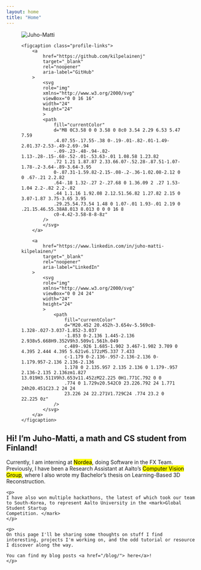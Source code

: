 ```yaml
---
layout: home 
title: "Home"
---
```


<section id="chapter-1">
  <figure class="profile-figure">
    <img
      src="{{ '/assets/images/pfp.png' | relative_url }}"
      alt="Juho-Matti"
    />

    <figcaption class="profile-links">
        <a
            href="https://github.com/kilpelainenj"
            target="_blank"
            rel="noopener"
            aria-label="GitHub"
        >
            <svg
            role="img"
            xmlns="http://www.w3.org/2000/svg"
            viewBox="0 0 16 16"
            width="24"
            height="24"
            >
            <path
                fill="currentColor"
                d="M8 0C3.58 0 0 3.58 0 8c0 3.54 2.29 6.53 5.47 7.59
                .4.07.55-.17.55-.38 0-.19-.01-.82-.01-1.49-2.01.37-2.53-.49-2.69-.94
                -.09-.23-.48-.94-.82-1.13-.28-.15-.68-.52-.01-.53.63-.01 1.08.58 1.23.82
                .72 1.21 1.87.87 2.33.66.07-.52.28-.87.51-1.07-1.78-.2-3.64-.89-3.64-3.95
                0-.87.31-1.59.82-2.15-.08-.2-.36-1.02.08-2.12 0 0 .67-.21 2.2.82
                .64-.18 1.32-.27 2-.27.68 0 1.36.09 2 .27 1.53-1.04 2.2-.82 2.2-.82
                .44 1.1.16 1.92.08 2.12.51.56.82 1.27.82 2.15 0 3.07-1.87 3.75-3.65 3.95
                .29.25.54.73.54 1.48 0 1.07-.01 1.93-.01 2.19 0 .21.15.46.55.38A8.013 8.013 0 0 0 16 8
                c0-4.42-3.58-8-8-8z"
            />
            </svg>
        </a>

        <a
            href="https://www.linkedin.com/in/juho-matti-kilpelainen/"
            target="_blank"
            rel="noopener"
            aria-label="LinkedIn"
        >
            <svg
            role="img"
            xmlns="http://www.w3.org/2000/svg"
            viewBox="0 0 24 24"
            width="24"
            height="24"
            >
                <path
                    fill="currentColor"
                    d="M20.452 20.452h-3.654v-5.569c0-1.328-.027-3.037-1.852-3.037
                    -1.853 0-2.136 1.445-2.136 2.938v5.668H9.352V9h3.509v1.561h.049
                    c.489-.926 1.685-1.902 3.467-1.902 3.709 0 4.395 2.444 4.395 5.621v6.172zM5.337 7.433
                    c-1.179 0-2.136-.957-2.136-2.136 0-1.179.957-2.136 2.136-2.136
                    1.178 0 2.135.957 2.135 2.136 0 1.179-.957 2.136-2.135 2.136zm1.827 13.019H3.511V9h3.653v11.452zM22.225 0H1.771C.792 0 0
                    .774 0 1.729v20.542C0 23.226.792 24 1.771 24h20.451C23.2 24 24
                    23.226 24 22.271V1.729C24 .774 23.2 0 22.225 0z"
                />
            </svg>
        </a>
    </figcaption>
  </figure>

  <h2>Hi! I’m Juho-Matti, a math and CS student from Finland!</h2>
    <p>
    Currently, I am interning at <mark>Nordea</mark>, doing Software in the FX Team.
    Previously, I have been a Research Assistant at Aalto’s <mark>Computer Vision
    Group</mark>, where I also wrote my Bachelor’s thesis on Learning-Based 3D Reconstruction.
    </p>

    <p>
    I have also won multiple hackathons, the latest of which took our team to South-Korea, to represent Aalto University in the <mark>Global Student Startup
    Competition. </mark>
    </p>

    <p>
    On this page I'll be sharing some thoughts on stuff I find interesting, projects I'm working on, and the odd tutorial or resource
    I discover along the way.

    You can find my blog posts <a href="/blog/"> here</a>!
    </p>
</section>